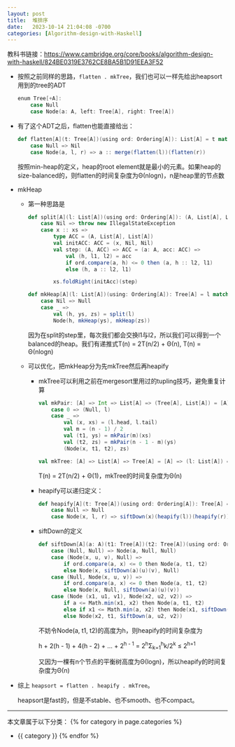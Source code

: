 ```yaml
---
layout: post
title:  堆排序
date:   2023-10-14 21:04:08 -0700
categories: [Algorithm-design-with-Haskell]
---
```


教科书链接：<https://www.cambridge.org/core/books/algorithm-design-with-haskell/824BE0319E3762CE8BA5B1D91EEA3F52>

- 按照之前同样的思路，```flatten . mkTree```，我们也可以一样先给出heapsort用到的tree的ADT

    ```scala
    enum Tree[+A]:
        case Null
        case Node(a: A, left: Tree[A], right: Tree[A])
    ```

- 有了这个ADT之后，flatten也能直接给出：

    ```scala
    def flatten[A](t: Tree[A])(using ord: Ordering[A]): List[A] = t match
        case Null => Nil
        case Node(a, l, r) => a :: merge(flatten(l))(flatten(r))
    ```
    按照min-heap的定义，heap的root element就是最小的元素。如果heap的size-balanced的，则flatten的时间复杂度为&Theta;(nlogn)，n是heap里的节点数

- mkHeap

    - 第一种思路是

        ```scala
        def split[A](l: List[A])(using ord: Ordering[A]): (A, List[A], List[A]) = l match
            case Nil => throw new IllegalStateException
            case x :: xs =>
                type ACC = (A, List[A], List[A])
                val initACC: ACC = (x, Nil, Nil)
                val step: (A, ACC) => ACC = (a: A, acc: ACC) => 
                    val (h, l1, l2) = acc
                    if ord.compare(a, h) <= 0 then (a, h :: l2, l1)
                    else (h, a :: l2, l1)

                xs.foldRight(initAcc)(step)

        def mkHeap[A](l: List[A])(using: Ordering[A]): Tree[A] = l match
            case Nil => Null
            case _ => 
                val (h, ys, zs) = split(l)
                Node(h, mkHeap(ys), mkHeap(zs))
        ```

        因为在split的step里，每次我们都会交换l1与l2，所以我们可以得到一个balanced的heap。我们有递推式T(n) = 2T(n/2) + &Theta;(n), T(n) = &Theta;(nlogn)

    - 可以优化，把mkHeap分为先mkTree然后再heapify

        - mkTree可以利用之前在mergesort里用过的tupling技巧，避免重复计算

            ```scala
            val mkPair: [A] => Int => List[A] => (Tree[A], List[A]) = [A] => (n: Int) => l => n match
                case 0 => (Null, l)
                case _ => 
                    val (x, xs) = (l.head, l.tail)
                    val m = (n - 1) / 2
                    val (t1, ys) = mkPair(m)(xs)
                    val (t2, zs) = mkPair(n - 1 - m)(ys)
                    (Node(x, t1, t2), zs)

            val mkTree: [A] => List[A] => Tree[A] = [A] => (l: List[A]) => mkpair(l.size)(l)._1
            ```

            T(n) = 2T(n/2) + &Theta;(1)，mkTree的时间复杂度为&Theta;(n)

        - heapify可以递归定义：

            ```scala
            def heapify[A](t: Tree[A])(using ord: Ordering[A]): Tree[A] = t match
                case Null => Null
                case Node(x, l, r) => siftDown(x)(heapify(l))(heapify(r))
            ```

        - siftDown的定义
            ```scala
            def siftDown[A](a: A)(t1: Tree[A])(t2: Tree[A])(using ord: Ordering[A]): Tree[A] = (t1, t2) match
                case (Null, Null) => Node(a, Null, Null)
                case (Node(x, u, v), Null) => 
                    if ord.compare(a, x) <= 0 then Node(a, t1, t2)
                    else Node(x, siftDown(a)(u)(v), Null)
                case (Null, Node(x, u, v)) =>
                    if ord.compare(a, x) <= 0 then Node(a, t1, t2)
                    else Node(x, Null, siftDown(a)(u)(v))
                case (Node (x1, u1, v1), Node(x2, u2, v2)) =>
                    if a <= Math.min(x1, x2) then Node(a, t1, t2)
                    else if x1 <= Math.min(a, x2) then Node(x1, siftDown(a, u1, v1), t2)
                    else Node(x2, t1, SiftDown(a, u2, v2))
            ```

            不妨令Node(a, t1, t2)的高度为h，则heapify的时间复杂度为

            h + 2(h - 1) + 4(h - 2) + ... + 2<sup>h - 1</sup> = 2<sup>h</sup>&Sigma;<sub>k=1</sub><sup>h</sup>k/2<sup>k</sup> &le; 2<sup>h+1</sup>

            又因为一棵有n个节点的平衡树高度为&Theta;(logn)，所以heapify的时间复杂度为&Theta;(n)


- 综上 ```heapsort = flatten . heapify . mkTree```。

    heapsort是fast的，但是不stable、也不smooth、也不compact。



---
本文章属于以下分类：
{% for category in page.categories %}
- {{ category }}
{% endfor %}